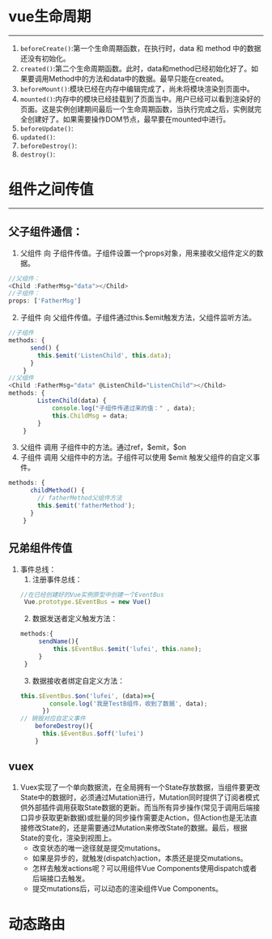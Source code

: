 # vue生命周期
---
1. `beforeCreate()`:第一个生命周期函数，在执行时，data 和 method 中的数据还没有初始化。
2. `created()`:第二个生命周期函数。此时，data和method已经初始化好了。如果要调用Method中的方法和data中的数据。最早只能在created。
3. `beforeMount()`:模块已经在内存中编辑完成了，尚未将模块渲染到页面中。
4. `mounted()`:内存中的模块已经挂载到了页面当中。用户已经可以看到渲染好的页面。这是实例创建期间最后一个生命周期函数，当执行完成之后，实例就完全创建好了。如果需要操作DOM节点，最早要在mounted中进行。
5. `beforeUpdate()`:
6. `updated()`:
7. `beforeDestroy()`:
8. `destroy()`:

# 组件之间传值
---
## 父子组件通信：
1. 父组件 向 子组件传值。子组件设置一个props对象，用来接收父组件定义的数据。
```javascript
//父组件：
<Child :FatherMsg="data"></Child>
//子组件：
props: ['FatherMsg']
```

2. 子组件 向 父组件传值。子组件通过this.$emit触发方法，父组件监听方法。
```javascript
//子组件
methods: {
      send() {
        this.$emit('ListenChild', this.data);
      }
    }
//父组件
<Child :FatherMsg="data" @ListenChild="ListenChild"></Child>
methods: {
        ListenChild(data) {
            console.log("子组件传递过来的值：" , data);
            this.ChildMsg = data;
        }
    }
```

3. 父组件 调用 子组件中的方法。通过ref，\$emit，$on
4. 子组件 调用 父组件中的方法。子组件可以使用 $emit 触发父组件的自定义事件。
```javascript
methods: {
      childMethod() {
        // fatherMethod父组件方法
        this.$emit('fatherMethod'); 
      }
    }
```

## 兄弟组件传值
1. 事件总线：
   1. 注册事件总线：
   ```javascript
   //在已经创建好的Vue实例原型中创建一个EventBus
    Vue.prototype.$EventBus = new Vue()   
   ```
   2. 数据发送者定义触发方法：
   ```javascript
   methods:{
        sendName(){
            this.$EventBus.$emit('lufei', this.name);
        }
    }
   ```
   3. 数据接收者绑定自定义方法：
    ```javascript
    this.$EventBus.$on('lufei', (data)=>{
            console.log('我是TestB组件，收到了数据', data);
          })
    // 销毁对应自定义事件
        beforeDestroy(){
          this.$EventBus.$off('lufei')
        }
    ```
## vuex
1. Vuex实现了一个单向数据流，在全局拥有一个State存放数据，当组件要更改State中的数据时，必须通过Mutation进行，Mutation同时提供了订阅者模式供外部插件调用获取State数据的更新。而当所有异步操作(常见于调用后端接口异步获取更新数据)或批量的同步操作需要走Action，但Action也是无法直接修改State的，还是需要通过Mutation来修改State的数据。最后，根据State的变化，渲染到视图上。
   - 改变状态的唯一途径就是提交mutations。
   - 如果是异步的，就触发(dispatch)action，本质还是提交mutations。
   - 怎样去触发actions呢？可以用组件Vue Components使用dispatch或者后端接口去触发。
   - 提交mutations后，可以动态的渲染组件Vue Components。


# 动态路由
